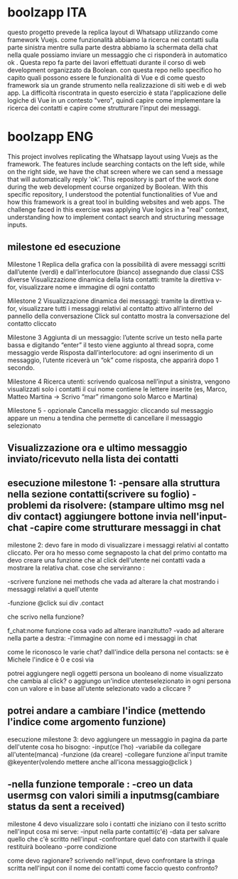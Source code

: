 # boolzapp ITA

questo progetto prevede la replica layout di Whatsapp utilizzando come framework Vuejs.
come funzionalità abbiamo la ricerca nei contatti sulla parte sinistra mentre sulla parte destra abbiamo la schermata della chat nella quale possiamo inviare un messaggio che ci risponderà in automatico ok .
Questa repo fa parte dei lavori effettuati durante il corso di web development organizzato da Boolean. con questa repo nello specifico ho capito quali possono essere le funzionalità di Vue e di come questo framework sia un grande strumento nella realizzazione di siti web e di web app.
La difficoltà riscontrata in questo esercizio è stata l'applicazione delle logiche di Vue in un contesto "vero", quindi capire come implementare la ricerca dei contatti e capire come strutturare l'input dei messaggi. 



# boolzapp ENG
This project involves replicating the Whatsapp layout using Vuejs as the framework. The features include searching contacts on the left side, while on the right side, we have the chat screen where we can send a message that will automatically reply 'ok'. This repository is part of the work done during the web development course organized by Boolean. With this specific repository, I understood the potential functionalities of Vue and how this framework is a great tool in building websites and web apps. The challenge faced in this exercise was applying Vue logics in a "real" context, understanding how to implement contact search and structuring message inputs.


## milestone ed esecuzione  
Milestone 1
Replica della grafica con la possibilità di avere messaggi scritti dall’utente (verdi) e dall’interlocutore (bianco) assegnando due classi CSS diverse
Visualizzazione dinamica della lista contatti: tramite la direttiva v-for, visualizzare nome e immagine di ogni contatto


Milestone 2
Visualizzazione dinamica dei messaggi: tramite la direttiva v-for, visualizzare tutti i messaggi relativi al contatto attivo all’interno del pannello della conversazione
Click sul contatto mostra la conversazione del contatto cliccato

Milestone 3
Aggiunta di un messaggio: l’utente scrive un testo nella parte bassa e digitando “enter” il testo viene aggiunto al thread sopra, come messaggio verde
Risposta dall’interlocutore: ad ogni inserimento di un messaggio, l’utente riceverà un “ok” come risposta, che apparirà dopo 1 secondo.


Milestone 4
Ricerca utenti: scrivendo qualcosa nell’input a sinistra, vengono visualizzati solo i contatti il cui nome contiene le lettere inserite (es, Marco, Matteo Martina -> Scrivo “mar” rimangono solo Marco e Martina)


Milestone 5 - opzionale
Cancella messaggio: cliccando sul messaggio appare un menu a tendina che permette di cancellare il messaggio selezionato

Visualizzazione ora e ultimo messaggio inviato/ricevuto nella lista dei contatti
--------------------------------
esecuzione milestone 1:
-pensare alla struttura nella sezione contatti(scrivere su foglio)
-problemi da risolvere:
(stampare ultimo msg nel div contact)
aggiungere bottone invia nell'input-chat
-capire come strutturare messaggi in chat
------------------------------
milestone 2:
devo fare in modo di visualizzare i messaggi relativi al  contatto cliccato.
Per ora ho messo come segnaposto la chat del primo contatto ma devo creare una funzione che al click dell'utente nei contatti vada a mostrare la relativa chat.
cose che serviranno :
 
-scrivere funzione nei methods che vada ad alterare la chat mostrando i messaggi relativi a quell'utente  

-funzione @click sui div .contact

che scrivo nella funzione?

f_chat:nome funzione
cosa vado ad alterare inanzitutto?
-vado ad alterare nella parte a destra:
-l'immagine con nome ed i messaggi in chat

come le riconosco le varie chat?
dall'indice della persona nel contacts: se è Michele l'indice è 0 e così via 

potrei aggiungere negli oggetti persona un booleano di nome visualizzato che cambia al click?
o aggiungo un'indice utenteselezionato in ogni persona con un valore e in base all'utente selezionato vado a cliccare ?

potrei andare a cambiare l'indice (mettendo l'indice come argomento funzione)
--------------------------

esecuzione milestone 3:
devo aggiungere un messaggio in pagina da parte dell'utente 
cosa ho bisogno:
-input(ce l'ho)
-variabile da collegare all'utente(manca)
-funzione (da creare)
-collegare funzione al'input tramite @keyenter(volendo mettere anche all'icona messaggio@click
)

-nella funzione temporale :
-creo un data usermsg con valori simili a inputmsg(cambiare status da sent a received)
------------------
milestone 4
devo visualizzare solo i contatti che iniziano con il testo scritto nell'input
cosa mi serve:
-input nella parte contatti(c'é)
-data per salvare quello che c'è scritto nell'input
-confrontare quel dato con startwith il quale restituirà booleano
-porre condizione

come devo ragionare?
scrivendo nell'input, devo confrontare la stringa scritta nell'input con il nome dei contatti 
come faccio questo confronto?